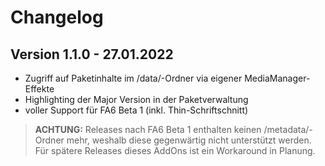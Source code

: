 Changelog
=========

Version 1.1.0 - 27.01.2022
--------------------------

* Zugriff auf Paketinhalte im /data/-Ordner via eigener MediaManager-Effekte
* Highlighting der Major Version in der Paketverwaltung
* voller Support für FA6 Beta 1 (inkl. Thin-Schriftschnitt)

> **ACHTUNG:** Releases nach FA6 Beta 1 enthalten keinen /metadata/-Ordner mehr, weshalb diese gegenwärtig nicht unterstützt werden. Für spätere Releases dieses AddOns ist ein Workaround in Planung.